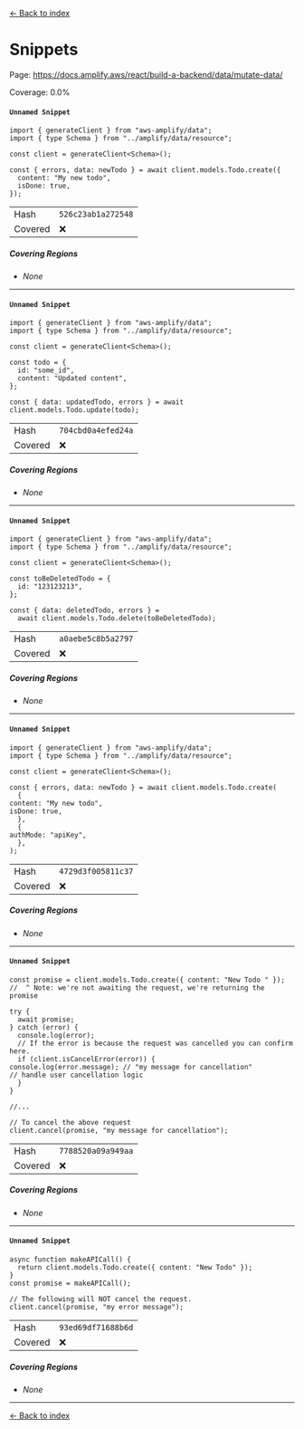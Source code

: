 [<- Back to index](../../../../../docs-pages.md)

#  Snippets

Page: https://docs.amplify.aws/react/build-a-backend/data/mutate-data/

Coverage: 0.0%

#### `Unnamed Snippet`

~~~
import { generateClient } from "aws-amplify/data";
import { type Schema } from "../amplify/data/resource";

const client = generateClient<Schema>();

const { errors, data: newTodo } = await client.models.Todo.create({
  content: "My new todo",
  isDone: true,
});

~~~

| | |
| -- | -- |
| Hash | `526c23ab1a272548` |
| Covered | ❌ |

##### Covering Regions

- *None*

---

#### `Unnamed Snippet`

~~~
import { generateClient } from "aws-amplify/data";
import { type Schema } from "../amplify/data/resource";

const client = generateClient<Schema>();

const todo = {
  id: "some_id",
  content: "Updated content",
};

const { data: updatedTodo, errors } = await client.models.Todo.update(todo);

~~~

| | |
| -- | -- |
| Hash | `704cbd0a4efed24a` |
| Covered | ❌ |

##### Covering Regions

- *None*

---

#### `Unnamed Snippet`

~~~
import { generateClient } from "aws-amplify/data";
import { type Schema } from "../amplify/data/resource";

const client = generateClient<Schema>();

const toBeDeletedTodo = {
  id: "123123213",
};

const { data: deletedTodo, errors } =
  await client.models.Todo.delete(toBeDeletedTodo);

~~~

| | |
| -- | -- |
| Hash | `a0aebe5c8b5a2797` |
| Covered | ❌ |

##### Covering Regions

- *None*

---

#### `Unnamed Snippet`

~~~
import { generateClient } from "aws-amplify/data";
import { type Schema } from "../amplify/data/resource";

const client = generateClient<Schema>();

const { errors, data: newTodo } = await client.models.Todo.create(
  {
content: "My new todo",
isDone: true,
  },
  {
authMode: "apiKey",
  },
);

~~~

| | |
| -- | -- |
| Hash | `4729d3f005811c37` |
| Covered | ❌ |

##### Covering Regions

- *None*

---

#### `Unnamed Snippet`

~~~
const promise = client.models.Todo.create({ content: "New Todo " });
//  ^ Note: we're not awaiting the request, we're returning the promise

try {
  await promise;
} catch (error) {
  console.log(error);
  // If the error is because the request was cancelled you can confirm here.
  if (client.isCancelError(error)) {
console.log(error.message); // "my message for cancellation"
// handle user cancellation logic
  }
}

//...

// To cancel the above request
client.cancel(promise, "my message for cancellation");

~~~

| | |
| -- | -- |
| Hash | `7788520a09a949aa` |
| Covered | ❌ |

##### Covering Regions

- *None*

---

#### `Unnamed Snippet`

~~~
async function makeAPICall() {
  return client.models.Todo.create({ content: "New Todo" });
}
const promise = makeAPICall();

// The following will NOT cancel the request.
client.cancel(promise, "my error message");

~~~

| | |
| -- | -- |
| Hash | `93ed69df71688b6d` |
| Covered | ❌ |

##### Covering Regions

- *None*

---

[<- Back to index](../../../../../docs-pages.md)
